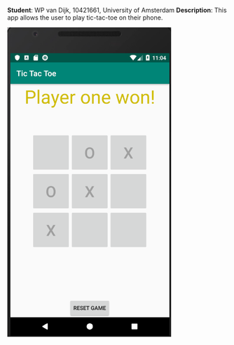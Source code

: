 **Student**: WP van Dijk, 10421661, University of Amsterdam
**Description**: This app allows the user to play tic-tac-toe on their phone.

![Image of App 'MrPotatohead'](https://github.com/MyBunzor/Tic-Tac-Toe/blob/master/doc/Tic-Tac-Toe.png)

